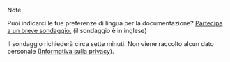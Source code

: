 > [!NOTE]
>Puoi indicarci le tue preferenze di lingua per la documentazione? [Partecipa a un breve sondaggio.](https://aka.ms/BAG_Docs_Language_Survey) (il sondaggio è in inglese)
>
>Il sondaggio richiederà circa sette minuti. Non viene raccolto alcun dato personale ([Informativa sulla privacy](https://go.microsoft.com/fwlink/?LinkId=521839)).
